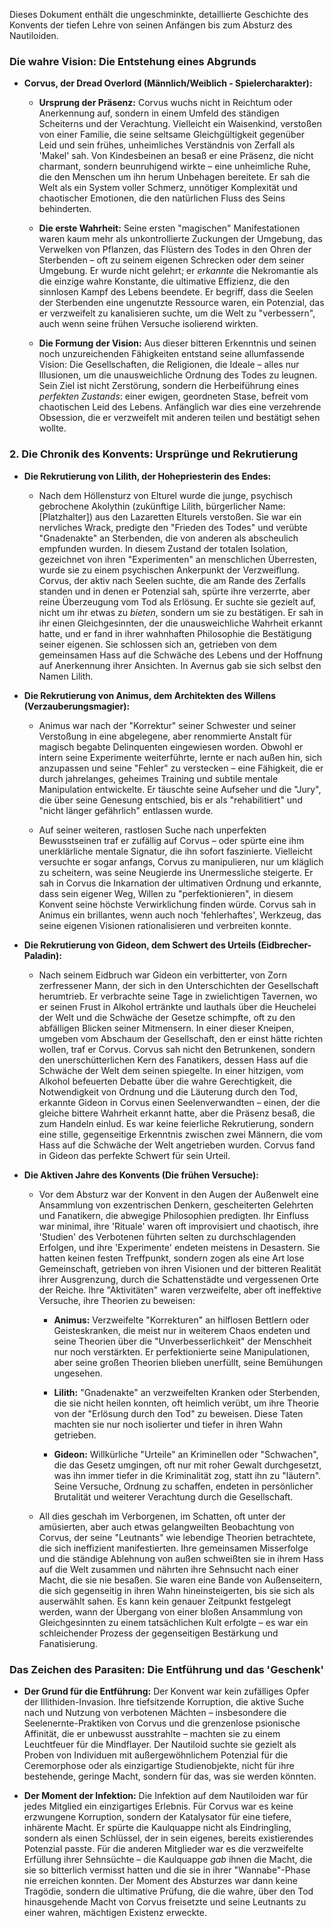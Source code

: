 Dieses Dokument enthält die ungeschminkte, detaillierte Geschichte des Konvents der tiefen Lehre von seinen Anfängen bis zum Absturz des Nautiloiden.

### Die wahre Vision: Die Entstehung eines Abgrunds

- **Corvus, der Dread Overlord (Männlich/Weiblich - Spielercharakter):**
    
    - **Ursprung der Präsenz:** Corvus wuchs nicht in Reichtum oder Anerkennung auf, sondern in einem Umfeld des ständigen Scheiterns und der Verachtung. Vielleicht ein Waisenkind, verstoßen von einer Familie, die seine seltsame Gleichgültigkeit gegenüber Leid und sein frühes, unheimliches Verständnis von Zerfall als 'Makel' sah. Von Kindesbeinen an besaß er eine Präsenz, die nicht charmant, sondern beunruhigend wirkte – eine unheimliche Ruhe, die den Menschen um ihn herum Unbehagen bereitete. Er sah die Welt als ein System voller Schmerz, unnötiger Komplexität und chaotischer Emotionen, die den natürlichen Fluss des Seins behinderten.
        
    - **Die erste Wahrheit:** Seine ersten "magischen" Manifestationen waren kaum mehr als unkontrollierte Zuckungen der Umgebung, das Verwelken von Pflanzen, das Flüstern des Todes in den Ohren der Sterbenden – oft zu seinem eigenen Schrecken oder dem seiner Umgebung. Er wurde nicht gelehrt; er _erkannte_ die Nekromantie als die einzige wahre Konstante, die ultimative Effizienz, die den sinnlosen Kampf des Lebens beendete. Er begriff, dass die Seelen der Sterbenden eine ungenutzte Ressource waren, ein Potenzial, das er verzweifelt zu kanalisieren suchte, um die Welt zu "verbessern", auch wenn seine frühen Versuche isolierend wirkten.
        
    - **Die Formung der Vision:** Aus dieser bitteren Erkenntnis und seinen noch unzureichenden Fähigkeiten entstand seine allumfassende Vision: Die Gesellschaften, die Religionen, die Ideale – alles nur Illusionen, um die unausweichliche Ordnung des Todes zu leugnen. Sein Ziel ist nicht Zerstörung, sondern die Herbeiführung eines _perfekten Zustands_: einer ewigen, geordneten Stase, befreit vom chaotischen Leid des Lebens. Anfänglich war dies eine verzehrende Obsession, die er verzweifelt mit anderen teilen und bestätigt sehen wollte.
        

### 2. Die Chronik des Konvents: Ursprünge und Rekrutierung

- **Die Rekrutierung von Lilith, der Hohepriesterin des Endes:**
    
    - Nach dem Höllensturz von Elturel wurde die junge, psychisch gebrochene Akolythin (zukünftige Lilith, bürgerlicher Name: [Platzhalter]) aus den Lazaretten Elturels verstoßen. Sie war ein nervliches Wrack, predigte den "Frieden des Todes" und verübte "Gnadenakte" an Sterbenden, die von anderen als abscheulich empfunden wurden. In diesem Zustand der totalen Isolation, gezeichnet von ihren "Experimenten" an menschlichen Überresten, wurde sie zu einem psychischen Ankerpunkt der Verzweiflung. Corvus, der aktiv nach Seelen suchte, die am Rande des Zerfalls standen und in denen er Potenzial sah, spürte ihre verzerrte, aber reine Überzeugung vom Tod als Erlösung. Er suchte sie gezielt auf, nicht um ihr etwas zu _bieten_, sondern um sie zu bestätigen. Er sah in ihr einen Gleichgesinnten, der die unausweichliche Wahrheit erkannt hatte, und er fand in ihrer wahnhaften Philosophie die Bestätigung seiner eigenen. Sie schlossen sich an, getrieben von dem gemeinsamen Hass auf die Schwäche des Lebens und der Hoffnung auf Anerkennung ihrer Ansichten. In Avernus gab sie sich selbst den Namen Lilith.
        
- **Die Rekrutierung von Animus, dem Architekten des Willens (Verzauberungsmagier):**
    
    - Animus war nach der "Korrektur" seiner Schwester und seiner Verstoßung in eine abgelegene, aber renommierte Anstalt für magisch begabte Delinquenten eingewiesen worden. Obwohl er intern seine Experimente weiterführte, lernte er nach außen hin, sich anzupassen und seine "Fehler" zu verstecken – eine Fähigkeit, die er durch jahrelanges, geheimes Training und subtile mentale Manipulation entwickelte. Er täuschte seine Aufseher und die "Jury", die über seine Genesung entschied, bis er als "rehabilitiert" und "nicht länger gefährlich" entlassen wurde.
        
    - Auf seiner weiteren, rastlosen Suche nach unperfekten Bewusstseinen traf er zufällig auf Corvus – oder spürte eine ihm unerklärliche mentale Signatur, die ihn sofort faszinierte. Vielleicht versuchte er sogar anfangs, Corvus zu manipulieren, nur um kläglich zu scheitern, was seine Neugierde ins Unermessliche steigerte. Er sah in Corvus die Inkarnation der ultimativen Ordnung und erkannte, dass sein eigener Weg, Willen zu "perfektionieren", in diesem Konvent seine höchste Verwirklichung finden würde. Corvus sah in Animus ein brillantes, wenn auch noch 'fehlerhaftes', Werkzeug, das seine eigenen Visionen rationalisieren und verbreiten konnte.
        
- **Die Rekrutierung von Gideon, dem Schwert des Urteils (Eidbrecher-Paladin):**
    
    - Nach seinem Eidbruch war Gideon ein verbitterter, von Zorn zerfressener Mann, der sich in den Unterschichten der Gesellschaft herumtrieb. Er verbrachte seine Tage in zwielichtigen Tavernen, wo er seinen Frust in Alkohol ertränkte und lauthals über die Heuchelei der Welt und die Schwäche der Gesetze schimpfte, oft zu den abfälligen Blicken seiner Mitmensern. In einer dieser Kneipen, umgeben vom Abschaum der Gesellschaft, den er einst hätte richten wollen, traf er Corvus. Corvus sah nicht den Betrunkenen, sondern den unerschütterlichen Kern des Fanatikers, dessen Hass auf die Schwäche der Welt dem seinen spiegelte. In einer hitzigen, vom Alkohol befeuerten Debatte über die wahre Gerechtigkeit, die Notwendigkeit von Ordnung und die Läuterung durch den Tod, erkannte Gideon in Corvus einen Seelenverwandten – einen, der die gleiche bittere Wahrheit erkannt hatte, aber die Präsenz besaß, die zum Handeln einlud. Es war keine feierliche Rekrutierung, sondern eine stille, gegenseitige Erkenntnis zwischen zwei Männern, die vom Hass auf die Schwäche der Welt angetrieben wurden. Corvus fand in Gideon das perfekte Schwert für sein Urteil.
        
- **Die Aktiven Jahre des Konvents (Die frühen Versuche):**
    
    - Vor dem Absturz war der Konvent in den Augen der Außenwelt eine Ansammlung von exzentrischen Denkern, gescheiterten Gelehrten und Fanatikern, die abwegige Philosophien predigten. Ihr Einfluss war minimal, ihre 'Rituale' waren oft improvisiert und chaotisch, ihre 'Studien' des Verbotenen führten selten zu durchschlagenden Erfolgen, und ihre 'Experimente' endeten meistens in Desastern. Sie hatten keinen festen Treffpunkt, sondern zogen als eine Art lose Gemeinschaft, getrieben von ihren Visionen und der bitteren Realität ihrer Ausgrenzung, durch die Schattenstädte und vergessenen Orte der Reiche. Ihre "Aktivitäten" waren verzweifelte, aber oft ineffektive Versuche, ihre Theorien zu beweisen:
        
        - **Animus:** Verzweifelte "Korrekturen" an hilflosen Bettlern oder Geisteskranken, die meist nur in weiterem Chaos endeten und seine Theorien über die "Unverbesserlichkeit" der Menschheit nur noch verstärkten. Er perfektionierte seine Manipulationen, aber seine großen Theorien blieben unerfüllt, seine Bemühungen ungesehen.
            
        - **Lilith:** "Gnadenakte" an verzweifelten Kranken oder Sterbenden, die sie nicht heilen konnten, oft heimlich verübt, um ihre Theorie von der "Erlösung durch den Tod" zu beweisen. Diese Taten machten sie nur noch isolierter und tiefer in ihren Wahn getrieben.
            
        - **Gideon:** Willkürliche "Urteile" an Kriminellen oder "Schwachen", die das Gesetz umgingen, oft nur mit roher Gewalt durchgesetzt, was ihn immer tiefer in die Kriminalität zog, statt ihn zu "läutern". Seine Versuche, Ordnung zu schaffen, endeten in persönlicher Brutalität und weiterer Verachtung durch die Gesellschaft.
            
    - All dies geschah im Verborgenen, im Schatten, oft unter der amüsierten, aber auch etwas gelangweilten Beobachtung von Corvus, der seine "Leutnants" wie lebendige Theorien betrachtete, die sich ineffizient manifestierten. Ihre gemeinsamen Misserfolge und die ständige Ablehnung von außen schweißten sie in ihrem Hass auf die Welt zusammen und nährten ihre Sehnsucht nach einer Macht, die sie nie besaßen. Sie waren eine Bande von Außenseitern, die sich gegenseitig in ihren Wahn hineinsteigerten, bis sie sich als auserwählt sahen. Es kann kein genauer Zeitpunkt festgelegt werden, wann der Übergang von einer bloßen Ansammlung von Gleichgesinnten zu einem tatsächlichen Kult erfolgte – es war ein schleichender Prozess der gegenseitigen Bestärkung und Fanatisierung.
        

### Das Zeichen des Parasiten: Die Entführung und das 'Geschenk'

- **Der Grund für die Entführung:** Der Konvent war kein zufälliges Opfer der Illithiden-Invasion. Ihre tiefsitzende Korruption, die aktive Suche nach und Nutzung von verbotenen Mächten – insbesondere die Seelenernte-Praktiken von Corvus und die grenzenlose psionische Affinität, die er unbewusst ausstrahlte – machten sie zu einem Leuchtfeuer für die Mindflayer. Der Nautiloid suchte sie gezielt als Proben von Individuen mit außergewöhnlichem Potenzial für die Ceremorphose oder als einzigartige Studienobjekte, nicht für ihre bestehende, geringe Macht, sondern für das, was sie werden könnten.
    
- **Der Moment der Infektion:** Die Infektion auf dem Nautiloiden war für jedes Mitglied ein einzigartiges Erlebnis. Für Corvus war es keine erzwungene Korruption, sondern der Katalysator für eine tiefere, inhärente Macht. Er spürte die Kaulquappe nicht als Eindringling, sondern als einen Schlüssel, der in sein eigenes, bereits existierendes Potenzial passte. Für die anderen Mitglieder war es die verzweifelte Erfüllung ihrer Sehnsüchte – die Kaulquappe _gab_ ihnen die Macht, die sie so bitterlich vermisst hatten und die sie in ihrer "Wannabe"-Phase nie erreichen konnten. Der Moment des Absturzes war dann keine Tragödie, sondern die ultimative Prüfung, die die wahre, über den Tod hinausgehende Macht von Corvus freisetzte und seine Leutnants zu einer wahren, mächtigen Existenz erweckte.